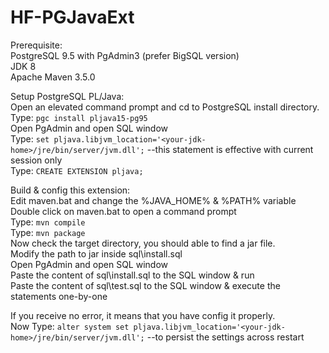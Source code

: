 # HF-PGJavaExt

  Prerequisite:
  <br/>
  PostgreSQL 9.5 with PgAdmin3 (prefer BigSQL version)
  <br/>
JDK 8
  <br/>
Apache Maven 3.5.0

Setup PostgreSQL PL/Java:<br/>
Open an elevated command prompt and cd to PostgreSQL install directory.<br/>
Type: `pgc install pljava15-pg95`<br/>
Open PgAdmin and open SQL window<br/>
Type: `set pljava.libjvm_location='<your-jdk-home>/jre/bin/server/jvm.dll';` --this statement is effective with current session only<br/>
Type: `CREATE EXTENSION pljava;`<br/>

Build & config this extension:<br/>
Edit maven.bat and change the %JAVA_HOME% & %PATH% variable<br/>
Double click on maven.bat to open a command prompt<br/>
Type: `mvn compile`<br/>
Type: `mvn package`<br/>
Now check the target directory, you should able to find a jar file.<br/>
Modify the path to jar inside sql\install.sql<br/>
Open PgAdmin and open SQL window<br/>
Paste the content of sql\install.sql to the SQL window & run<br/>
Paste the content of sql\test.sql to the SQL window & execute the statements one-by-one<br/>

If you receive no error, it means that you have config it properly.<br/>
Now Type: `alter system set pljava.libjvm_location='<your-jdk-home>/jre/bin/server/jvm.dll';` --to persist the settings across restart

